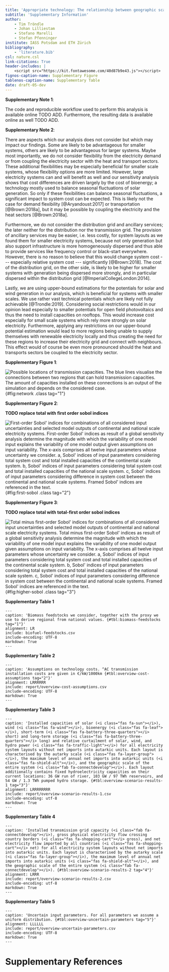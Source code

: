 ```yaml
---
title: 'Appropriate technology: The relationship between geographic scale, cost, and technology mix of fully renewable electricity systems in Europe'
subtitle: 'Supplementary Information'
author:
    - Tim Tröndle
    - Johan Lilliestam
    - Stefano Marelli
    - Stefan Pfenninger
institute: IASS Potsdam and ETH Zürich
bibliography:
    - 'literature.bib'
csl: nature.csl
link-citations: True
header-includes: |
    <script src="https://kit.fontawesome.com/40d87b9e43.js"></script>
fignos-caption-name: Supplementary Figure
tablenos-caption-name: Supplementary Table
date: draft-05-dev
---
```


**Supplementary Note 1**:

The code and reproducible workflow used to perform this analysis is available online TODO ADD. Furthermore, the resulting data is available online as well TODO ADD.

**Supplementary Note 2**:

There are aspects which our analysis does not consider but which may impact our findings. Some are likely to be advantageous for smaller systems, others are likely to be advantageous for larger systems. Maybe most importantly, we do not consider flexibility from the electricity demand or from coupling the electricity sector with the heat and transport sectors. These additional flexibilities may be especially beneficial for smaller scale systems, whose flexibility options are more limited. However, large electricity systems can and will benefit as well and our sensitivity analysis shows that cost differences are driven largely by the cost of bioenergy; a technology mostly used to balance seasonal fluctuations of solar generation. So only if these flexibilities can balance seasonal fluctuations, a significant impact to system cost can be expected. This is likely not the case for demand flexibility [@Aryandoust:2017] or transportation [@Brown:2018a], but it may be possible by coupling the electricity and the heat sectors [@Brown:2018a].

Furthermore, we do not consider the distribution grid and ancillary services; the later neither for the distribution nor the transmission grid. The provision of ancillary services may be easier, i.e. less costly, for system layouts as we found them for smaller electricity systems, because not only generation but also support infrastructure is more homogeneously dispersed and thus able to provide services like frequency control or black-start everywhere. However, there is no reason to believe that this would change system cost --- especially relative system cost --- significantly [@Brown:2018]. The cost of the distribution grid, on the other side, is likely to be higher for smaller systems with generation being dispersed more strongly, and in particular dispersed within the distribution grid [@ImperialCollegeLondon:2014].

Lastly, we are using upper-bound estimations for the potentials for solar and wind generation in our analysis, which is beneficial for systems with smaller scales. We use rather vast technical potentials which are likely not fully achievable [@Trondle:2019]. Considering social restrictions would in our opinion lead especially to smaller potentials for open field photovoltaics and thus the need to install capacities on rooftops. This would increase cost especially for small scale systems which rely more strongly on solar electricity. Furthermore, applying any restrictions on our upper-bound potential estimation would lead to more regions being unable to supply themselves with renewable electricity locally and thus creating the need for these regions to increase their electricity grid and connect with neighbours. This effect would of course be even more pronounced should the heat and transports sectors be coupled to the electricity sector.

**Supplementary Figure 1**:

![**Possible locations of transmission capacities.** The blue lines visualise the connections between two regions that can hold transmission capacities. The amount of capacities installed on these connections is an output of the simulation and depends on the considered case.](report/network.png){#fig:network .class tag="1"}

**Supplementary Figure 2**:

**TODO replace total with first order sobol indices**

![**First-order Sobol' indices for combinations of all considered input uncertainties and selected model outputs of continental and national scale electricity systems.** First-order Sobol' indices as result of a global sensitivity analysis determine the magnitude with which the variability of one model input explains the variability of one model output given assumptions on input variability. The x-axis comprises all twelve input parameters whose uncertainty we consider. **a,** Sobol' indices of input parameters considering total system cost and total installed capacities of the continental scale system. **b,** Sobol' indices of input parameters considering total system cost and total installed capacities of the national scale system. **c,** Sobol' indices of input parameters considering difference in system cost between the continental and national scale systems. Framed Sobol' indices are referenced in the text.](report/total-sobol.png){#fig:first-sobol .class tag="2"}

**Supplementary Figure 3**:

**TODO replace total with total-first order sobol indices**

![**Total minus first-order Sobol' indices for combinations of all considered input uncertainties and selected model outputs of continental and national scale electricity systems.** Total minus first-order Sobol' indices as result of a global sensitivity analysis determine the magnitude with which the variability of one model input explains the variability of one model output given assumptions on input variability. The x-axis comprises all twelve input parameters whose uncertainty we consider. **a,** Sobol' indices of input parameters considering total system cost and total installed capacities of the continental scale system. **b,** Sobol' indices of input parameters considering total system cost and total installed capacities of the national scale system. **c,** Sobol' indices of input parameters considering difference in system cost between the continental and national scale systems. Framed Sobol' indices are referenced in the text.](report/total-sobol.png){#fig:higher-sobol .class tag="3"}


**Supplementary Table 1**

```table
---
caption: 'Biomass feedstocks we consider, together with the proxy we use to derive regional from national values. {#tbl:biomass-feedstocks tag="1"}'
alignment: LR
include: biofuel-feedstocks.csv
include-encoding: UTF-8
markdown: True
---
```

**Supplementary Table 2**

```table
---
caption: 'Assumptions on technology costs. ^AC transmission installation costs are given in €/kW/1000km {#tbl:overview-cost-assumptions tag="2"}'
alignment: LRRRRRR
include: report/overview-cost-assumptions.csv
include-encoding: UTF-8
markdown: True
---
```

**Supplementary Table 3**

```table
---
caption: 'Installed capacities of solar (<i class="fas fa-sun"></i>), wind (<i class="fas fa-wind"></i>), bioenergy (<i class="fas fa-leaf"></i>), short-term (<i class="fas fa-battery-three-quarters"></i> short) and long-term storage (<i class="fas fa-battery-three-quarters"></i> long) and relative curtailment of solar, wind, and hydro power (<i class="fas fa-traffic-light"></i>) for all electricity system layouts without net imports into autarkic units. Each layout is characterised by the autarky scale (<i class="fas fa-layer-group"></i>), the maximum level of annual net imports into autarkic units (<i class="fas fa-shield-alt"></i>), and the geographic scale of the entire system (<i class="fab fa-connectdevelop"></i>). Each layout additionally contains fixed hydroelectricity capacities on their current locations: 36 GW run of river, 103 GW / 97 TWh reservoirs, and 54 GW / 1.3 TWh pumped hydro storage. {#tbl:overview-scenario-results-1 tag="3"}'
alignment: LRRRRRRRR
include: report/overview-scenario-results-1.csv
include-encoding: utf-8
markdown: True
---
```

**Supplementary Table 4**

```table
---
caption: 'Installed transmission grid capacity (<i class="fab fa-connectdevelop"></i>), gross physical electricity flow crossing country borders (<i class="fas fa-shopping-cart"></i> gross), and net electricity flow imported by all countries (<i class="fas fa-shopping-cart"></i> net) for all electricity system layouts without net imports into autarkic units. Each layout is characterised by the autarky scale (<i class="fas fa-layer-group"></i>), the maximum level of annual net imports into autarkic units (<i class="fas fa-shield-alt"></i>), and the geographic scale of the entire system (<i class="fab fa-connectdevelop"></i>). {#tbl:overview-scenario-results-2 tag="4"}'
alignment: LRRR
include: report/overview-scenario-results-2.csv
include-encoding: utf-8
markdown: True
---
```

**Supplementary Table 5**

```table
---
caption: 'Uncertain input parameters. For all parameters we assume a uniform distribution. {#tbl:overview-uncertain-parameters tag="5"}'
alignment: LLLLLL
include: report/overview-uncertain-parameters.csv
include-encoding: UTF-8
markdown: True
---
```

# Supplementary References
